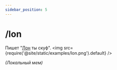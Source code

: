 ```yaml
---
sidebar_position: 5
---
```


# /lon

Пишет "[Лон](https://taplink.cc/tipolon) ты скуф".
<img src={require('@site/static/examples/lon.png').default} />

*(Локальный мем)*

